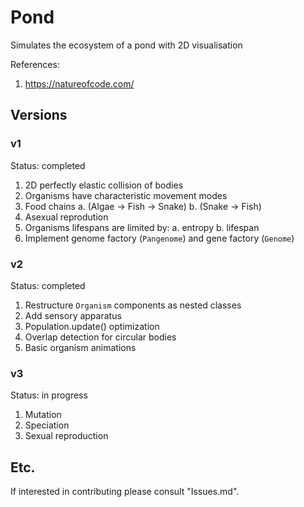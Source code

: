 # Pond
Simulates the ecosystem of a pond with 2D visualisation

References:
1. https://natureofcode.com/

## Versions 

### v1

Status: completed

1. 2D perfectly elastic collision of bodies
2. Organisms have characteristic movement modes
3. Food chains
    a. (Algae -> Fish -> Snake)
    b. (Snake -> Fish)
4. Asexual reprodution 
5. Organisms lifespans are limited by:
    a. entropy
    b. lifespan
6. Implement genome factory (`Pangenome`) and gene factory (`Genome`)

### v2

Status: completed

1. Restructure `Organism` components as nested classes
2. Add sensory apparatus
3. Population.update() optimization
4. Overlap detection for circular bodies 
5. Basic organism animations

### v3

Status: in progress

1. Mutation 
2. Speciation
3. Sexual reproduction

## Etc.

If interested in contributing please consult "Issues.md".
